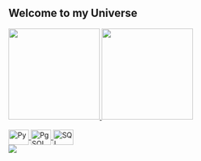 ## Welcome to my Universe 

 <div>
   <a href="https://github.com/Wingedzy">
   <img height="180em" src="https://github-readme-stats.vercel.app/api?username=Wingedzy&show_icons=true&theme=tokyonight&include_all_commits=true&count_private=true"/>
   <img height="180em" src="https://github-readme-stats.vercel.app/api/top-langs/?username=Wingedzy&layout=compact&langs_count=6&theme=tokyonight"/>
    <link rel="stylesheet" type='text/css' href="https://cdn.jsdelivr.net/gh/devicons/devicon@latest/devicon.min.css" />
</div>
    
<div style="display: inline_block"><br>
  <img  align="center" alt="Py" height="30" width="40" src="https://cdn.jsdelivr.net/gh/devicons/devicon@latest/icons/python/python-original.svg" />
  <img  align="center" alt="PgSQL" height="30" width="40"src="https://cdn.jsdelivr.net/gh/devicons/devicon@latest/icons/postgresql/postgresql-original.svg" />
  <img  align="center" alt="SQL" height="30" width="40" src="https://cdn.jsdelivr.net/gh/devicons/devicon@latest/icons/azuresqldatabase/azuresqldatabase-original.svg" />
  
</div>
<div>
 <a  align="center" height="30"  href="https://www.linkedin.com/in/pedrohmmwing/" target="_blank"><img src="https://img.shields.io/badge/-LinkedIn-%230077B5?style=for-the-badge&logo=linkedin&logoColor=white" target="_blank"></a>
</div>
<br>
 
